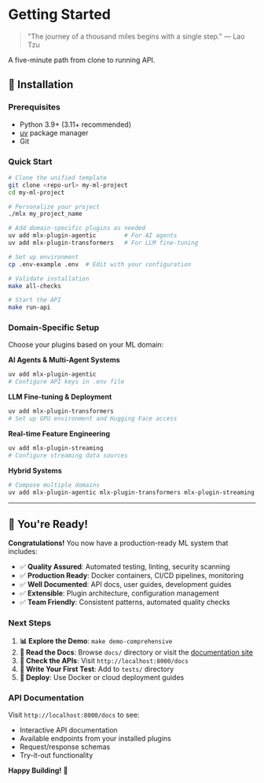 # Getting Started

> "The journey of a thousand miles begins with a single step." — Lao Tzu

A five-minute path from clone to running API.

## 🚀 Installation

### Prerequisites
- Python 3.9+ (3.11+ recommended)
- [uv](https://docs.astral.sh/uv/) package manager
- Git

### Quick Start

```bash
# Clone the unified template
git clone <repo-url> my-ml-project
cd my-ml-project

# Personalize your project
./mlx my_project_name

# Add domain-specific plugins as needed
uv add mlx-plugin-agentic        # For AI agents
uv add mlx-plugin-transformers   # For LLM fine-tuning

# Set up environment
cp .env-example .env  # Edit with your configuration

# Validate installation
make all-checks

# Start the API
make run-api
```

### Domain-Specific Setup

Choose your plugins based on your ML domain:

**AI Agents & Multi-Agent Systems**
```bash
uv add mlx-plugin-agentic
# Configure API keys in .env file
```

**LLM Fine-tuning & Deployment**
```bash
uv add mlx-plugin-transformers  
# Set up GPU environment and Hugging Face access
```

**Real-time Feature Engineering**
```bash
uv add mlx-plugin-streaming
# Configure streaming data sources
```

**Hybrid Systems**
```bash
# Compose multiple domains
uv add mlx-plugin-agentic mlx-plugin-transformers mlx-plugin-streaming
```

---

## 🎉 You're Ready!

**Congratulations!** You now have a production-ready ML system that includes:

- ✅ **Quality Assured**: Automated testing, linting, security scanning
- ✅ **Production Ready**: Docker containers, CI/CD pipelines, monitoring
- ✅ **Well Documented**: API docs, user guides, development guides
- ✅ **Extensible**: Plugin architecture, configuration management
- ✅ **Team Friendly**: Consistent patterns, automated quality checks

### Next Steps

1. **📊 Explore the Demo**: `make demo-comprehensive`
2. **📖 Read the Docs**: Browse `docs/` directory or visit the [documentation site](docs/index.md)
3. **🔌 Check the APIs**: Visit `http://localhost:8000/docs`
4. **🧪 Write Your First Test**: Add to `tests/` directory
5. **🚀 Deploy**: Use Docker or cloud deployment guides

### API Documentation

Visit `http://localhost:8000/docs` to see:
- Interactive API documentation
- Available endpoints from your installed plugins
- Request/response schemas
- Try-it-out functionality

**Happy Building!** 🚀